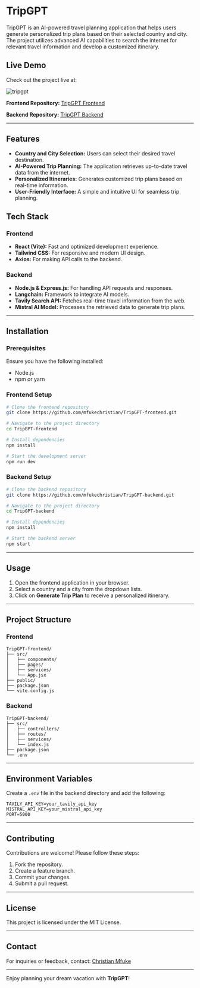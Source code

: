 # TripGPT

TripGPT is an AI-powered travel planning application that helps users generate personalized trip plans based on their selected country and city. The project utilizes advanced AI capabilities to search the internet for relevant travel information and develop a customized itinerary.

## Live Demo

Check out the project live at:

![tripgpt](https://github.com/user-attachments/assets/664ea679-8b91-46f5-a64c-39462b758dc2)


**Frontend Repository:** [TripGPT Frontend](https://github.com/mfukechristian/TripGPT-frontend)

**Backend Repository:** [TripGPT Backend](https://github.com/mfukechristian/TripGPT-backend)

---

## Features

- **Country and City Selection:** Users can select their desired travel destination.
- **AI-Powered Trip Planning:** The application retrieves up-to-date travel data from the internet.
- **Personalized Itineraries:** Generates customized trip plans based on real-time information.
- **User-Friendly Interface:** A simple and intuitive UI for seamless trip planning.

## Tech Stack

### Frontend

- **React (Vite):** Fast and optimized development experience.
- **Tailwind CSS:** For responsive and modern UI design.
- **Axios:** For making API calls to the backend.

### Backend

- **Node.js & Express.js:** For handling API requests and responses.
- **Langchain:** Framework to integrate AI models.
- **Tavily Search API:** Fetches real-time travel information from the web.
- **Mistral AI Model:** Processes the retrieved data to generate trip plans.

---

## Installation

### Prerequisites

Ensure you have the following installed:

- Node.js
- npm or yarn

### Frontend Setup

```bash
# Clone the frontend repository
git clone https://github.com/mfukechristian/TripGPT-frontend.git

# Navigate to the project directory
cd TripGPT-frontend

# Install dependencies
npm install

# Start the development server
npm run dev
```

### Backend Setup

```bash
# Clone the backend repository
git clone https://github.com/mfukechristian/TripGPT-backend.git

# Navigate to the project directory
cd TripGPT-backend

# Install dependencies
npm install

# Start the backend server
npm start
```

---

## Usage

1. Open the frontend application in your browser.
2. Select a country and a city from the dropdown lists.
3. Click on **Generate Trip Plan** to receive a personalized itinerary.

---

## Project Structure

### Frontend

```
TripGPT-frontend/
├── src/
│   ├── components/
│   ├── pages/
│   ├── services/
│   └── App.jsx
├── public/
├── package.json
└── vite.config.js
```

### Backend

```
TripGPT-backend/
├── src/
│   ├── controllers/
│   ├── routes/
│   ├── services/
│   └── index.js
├── package.json
└── .env
```

---

## Environment Variables

Create a `.env` file in the backend directory and add the following:

```env
TAVILY_API_KEY=your_tavily_api_key
MISTRAL_API_KEY=your_mistral_api_key
PORT=5000
```

---

## Contributing

Contributions are welcome! Please follow these steps:

1. Fork the repository.
2. Create a feature branch.
3. Commit your changes.
4. Submit a pull request.

---

## License

This project is licensed under the MIT License.

---

## Contact

For inquiries or feedback, contact:
[Christian Mfuke](https://github.com/mfukechristian)

---

Enjoy planning your dream vacation with **TripGPT**!
